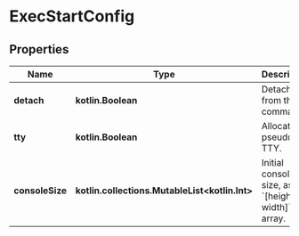 
# ExecStartConfig

## Properties
| Name | Type | Description | Notes |
| ------------ | ------------- | ------------- | ------------- |
| **detach** | **kotlin.Boolean** | Detach from the command. |  [optional] |
| **tty** | **kotlin.Boolean** | Allocate a pseudo-TTY. |  [optional] |
| **consoleSize** | **kotlin.collections.MutableList&lt;kotlin.Int&gt;** | Initial console size, as an &#x60;[height, width]&#x60; array. |  [optional] |



